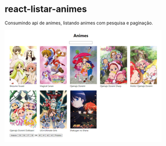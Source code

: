 # react-listar-animes
Consumindo api de animes, listando animes com pesquisa e paginação.

![alt text](https://github.com/GabrielSantosLemos/react-listar-animes/blob/main/public/img.png?raw=true)
